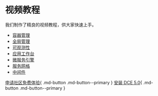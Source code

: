 # 视频教程

我们制作了精良的视频教程，供大家快速上手。

- [容器管理](../kpanda/03ProductBrief/WhatisKPanda.md)
- [全局管理](../ghippo/01ProductBrief/WhatisGhippo.md)
- [可观测性](../insight/03ProductBrief/WhatisKInsight.md)
- [应用工作台](../amamba/01ProductBrief/WhatisAmamba.md)
- [微服务引擎](../skoala/intro/components.md)
- [服务网格](../mspider/01Intro/What'smSpider.md)
- [中间件](../middleware/midware.md)

[申请社区免费体验](../dce/license0.md){ .md-button .md-button--primary }
[安装 DCE 5.0](../install/install-dce.md){ .md-button .md-button--primary }